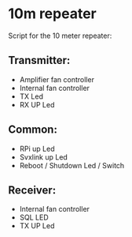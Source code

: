 # 10m repeater

Script for the 10 meter repeater:

## Transmitter:
- Amplifier fan controller
- Internal fan controller
- TX Led
- RX UP Led

## Common:
- RPi up Led
- Svxlink up Led
- Reboot / Shutdown Led / Switch

## Receiver:
- Internal fan controller
- SQL LED
- TX UP Led
